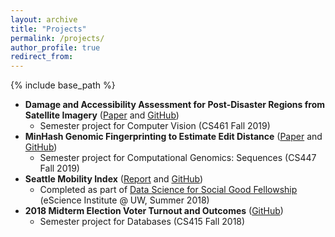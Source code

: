 ```yaml
---
layout: archive
title: "Projects"
permalink: /projects/
author_profile: true
redirect_from:
---
```


{% include base_path %}

* **Damage and Accessibility Assessment for Post-Disaster Regions from Satellite Imagery** ([Paper](http://dr-irani.github.io/files/cs461_paper.pdf) and [GitHub](https://github.com/dr-irani/cs461-final-project))
  * Semester project for Computer Vision (CS461 Fall 2019)
* **MinHash Genomic Fingerprinting to Estimate Edit Distance** ([Paper](http://dr-irani.github.io/files/cs447_paper.pdf) and [GitHub](https://github.com/dr-irani/cs447-final-project))
  * Semester project for Computational Genomics: Sequences (CS447 Fall 2019)
* **Seattle Mobility Index** ([Report](http://dr-irani.github.io/files/DSSG_report.pdf) and [GitHub](https://github.com/monolyst/Seattle-Mobility-Index))
  * Completed as part of [Data Science for Social Good Fellowship](https://escience.washington.edu/get-involved/incubator-programs/data-science-for-social-good/) (eScience Institute @ UW, Summer 2018)
* **2018 Midterm Election Voter Turnout and Outcomes** ([GitHub](https://github.com/dr-irani/2018-election-influences))
  * Semester project for Databases (CS415 Fall 2018)
